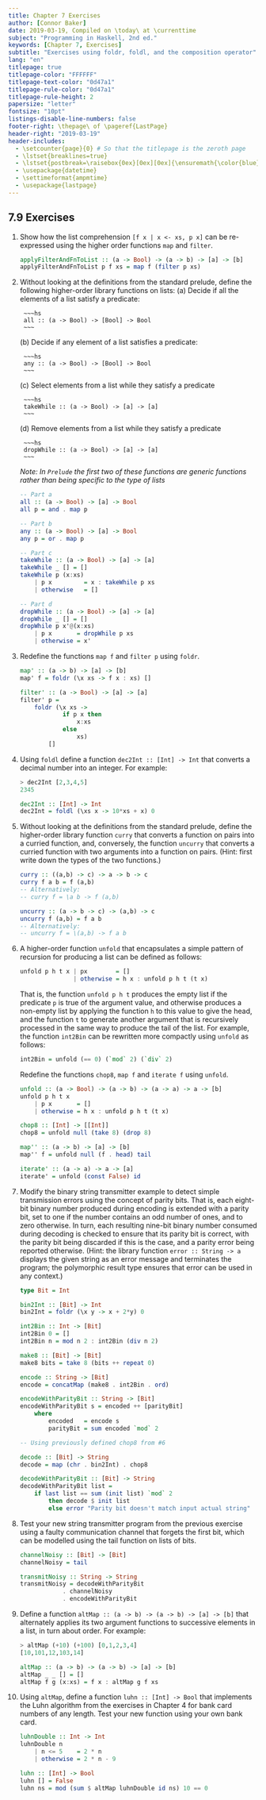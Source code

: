 ```yaml
---
title: Chapter 7 Exercises
author: [Connor Baker]
date: 2019-03-19, Compiled on \today\ at \currenttime
subject: "Programming in Haskell, 2nd ed."
keywords: [Chapter 7, Exercises]
subtitle: "Exercises using foldr, foldl, and the composition operator"
lang: "en"
titlepage: true
titlepage-color: "FFFFFF"
titlepage-text-color: "0d47a1"
titlepage-rule-color: "0d47a1"
titlepage-rule-height: 2
papersize: "letter"
fontsize: "10pt"
listings-disable-line-numbers: false
footer-right: \thepage\ of \pageref{LastPage}
header-right: "2019-03-19"
header-includes:
  - \setcounter{page}{0} # So that the titlepage is the zeroth page
  - \lstset{breaklines=true}
  - \lstset{postbreak=\raisebox{0ex}[0ex][0ex]{\ensuremath{\color{blue}\hookrightarrow\space}}}
  - \usepackage{datetime}
  - \settimeformat{ampmtime}
  - \usepackage{lastpage}
---
```


## 7.9 Exercises

1. Show how the list comprehension `[f x | x <- xs, p x]` can be re-expressed using the higher order functions `map` and `filter`.

    ~~~hs
    applyFilterAndFnToList :: (a -> Bool) -> (a -> b) -> [a] -> [b]
    applyFilterAndFnToList p f xs = map f (filter p xs)
    ~~~

2. Without looking at the definitions from the standard prelude, define the following higher-order library functions on lists:
   (a)  Decide if all the elements of a list satisfy a predicate:

        ~~~hs
        all :: (a -> Bool) -> [Bool] -> Bool
        ~~~

   (b)  Decide if any element of a list satisfies a predicate:

        ~~~hs
        any :: (a -> Bool) -> [Bool] -> Bool
        ~~~

   (c)  Select elements from a list while they satisfy a predicate

        ~~~hs
        takeWhile :: (a -> Bool) -> [a] -> [a]
        ~~~

   (d)  Remove elements from a list while they satisfy a predicate

        ~~~hs
        dropWhile :: (a -> Bool) -> [a] -> [a]
        ~~~

    *Note: In `Prelude` the first two of these functions are generic functions rather than being specific to the type of lists*

    ~~~hs
    -- Part a
    all :: (a -> Bool) -> [a] -> Bool
    all p = and . map p

    -- Part b
    any :: (a -> Bool) -> [a] -> Bool
    any p = or . map p

    -- Part c
    takeWhile :: (a -> Bool) -> [a] -> [a]
    takeWhile _ [] = []
    takeWhile p (x:xs)
        | p x         = x : takeWhile p xs
        | otherwise   = []

    -- Part d
    dropWhile :: (a -> Bool) -> [a] -> [a]
    dropWhile _ [] = []
    dropWhile p x'@(x:xs)
        | p x       = dropWhile p xs
        | otherwise = x'
    ~~~

3. Redefine the functions `map f` and `filter p` using `foldr`.

    ~~~hs
    map' :: (a -> b) -> [a] -> [b]
    map' f = foldr (\x xs -> f x : xs) []

    filter' :: (a -> Bool) -> [a] -> [a]
    filter' p =
        foldr (\x xs ->
                if p x then
                    x:xs
                else
                    xs)
            []
    ~~~

4. Using `foldl` define a function `dec2Int :: [Int] -> Int` that converts a decimal number into an integer. For example:

    ~~~hs
    > dec2Int [2,3,4,5]
    2345
    ~~~

    ~~~hs
    dec2Int :: [Int] -> Int
    dec2Int = foldl (\xs x -> 10*xs + x) 0
    ~~~

5. Without looking at the definitions from the standard prelude, define the higher-order library function `curry` that converts a function on pairs into a curried function, and, conversely, the function `uncurry` that converts a curried function with two arguments into a function on pairs. (Hint: first write down the types of the two functions.)

    ~~~hs
    curry :: ((a,b) -> c) -> a -> b -> c
    curry f a b = f (a,b)
    -- Alternatively:
    -- curry f = \a b -> f (a,b)

    uncurry :: (a -> b -> c) -> (a,b) -> c
    uncurry f (a,b) = f a b
    -- Alternatively:
    -- uncurry f = \(a,b) -> f a b
    ~~~

6. A higher-order function `unfold` that encapsulates a simple pattern of recursion for producing a list can be defined as follows:

    ~~~hs
    unfold p h t x | px        = []
                   | otherwise = h x : unfold p h t (t x)
    ~~~

    That is, the function `unfold p h t` produces the empty list if the predicate `p` is true of the argument value, and otherwise produces a non-empty list by applying the function `h` to this value to give the head, and the function `t` to generate another argument that is recursively processed in the same way to produce the tail of the list. For example, the function `int2Bin` can be rewritten more compactly using `unfold` as follows:

    ~~~hs
    int2Bin = unfold (== 0) (`mod` 2) (`div` 2)
    ~~~

    Redefine the functions `chop8`, `map f` and `iterate f` using `unfold`.

    ~~~hs
    unfold :: (a -> Bool) -> (a -> b) -> (a -> a) -> a -> [b]
    unfold p h t x
        | p x       = []
        | otherwise = h x : unfold p h t (t x)

    chop8 :: [Int] -> [[Int]]
    chop8 = unfold null (take 8) (drop 8)

    map'' :: (a -> b) -> [a] -> [b]
    map'' f = unfold null (f . head) tail

    iterate' :: (a -> a) -> a -> [a]
    iterate' = unfold (const False) id
    ~~~

7. Modify the binary string transmitter example to detect simple transmission errors using the concept of parity bits. That is, each eight-bit binary number produced during encoding is extended with a parity bit, set to one if the number contains an odd number of ones, and to zero otherwise. In turn, each resulting nine-bit binary number consumed during decoding is checked to ensure that its parity bit is correct, with the parity bit being discarded if this is the case, and a parity error being reported otherwise. (Hint: the library function `error :: String -> a` displays the given string as an error message and terminates the program; the polymorphic result type ensures that error can be used in any context.)

    ~~~hs
    type Bit = Int

    bin2Int :: [Bit] -> Int
    bin2Int = foldr (\x y -> x + 2*y) 0

    int2Bin :: Int -> [Bit]
    int2Bin 0 = []
    int2Bin n = mod n 2 : int2Bin (div n 2)

    make8 :: [Bit] -> [Bit]
    make8 bits = take 8 (bits ++ repeat 0)

    encode :: String -> [Bit]
    encode = concatMap (make8 . int2Bin . ord)

    encodeWithParityBit :: String -> [Bit]
    encodeWithParityBit s = encoded ++ [parityBit]
        where
            encoded   = encode s
            parityBit = sum encoded `mod` 2

    -- Using previously defined chop8 from #6

    decode :: [Bit] -> String
    decode = map (chr . bin2Int) . chop8

    decodeWithParityBit :: [Bit] -> String
    decodeWithParityBit list =
        if last list == sum (init list) `mod` 2
            then decode $ init list
            else error "Parity bit doesn't match input actual string"
    ~~~

8. Test your new string transmitter program from the previous exercise using a faulty communication channel that forgets the first bit, which can be modelled using the tail function on lists of bits.

    ~~~hs
    channelNoisy :: [Bit] -> [Bit]
    channelNoisy = tail

    transmitNoisy :: String -> String
    transmitNoisy = decodeWithParityBit
                . channelNoisy
                . encodeWithParityBit
    ~~~

9. Define a function `altMap :: (a -> b) -> (a -> b) -> [a] -> [b]` that alternately applies its two argument functions to successive elements in a list, in turn about order. For example:

    ~~~hs
    > altMap (+10) (+100) [0,1,2,3,4]
    [10,101,12,103,14]
    ~~~

    ~~~hs
    altMap :: (a -> b) -> (a -> b) -> [a] -> [b]
    altMap _ _ [] = []
    altMap f g (x:xs) = f x : altMap g f xs
    ~~~

10. Using `altMap`, define a function `luhn :: [Int] -> Bool` that implements the Luhn algorithm from the exercises in Chapter 4 for bank card numbers of any length. Test your new function using your own bank card.

    ~~~hs
    luhnDouble :: Int -> Int
    luhnDouble n
        | n <= 5    = 2 * n
        | otherwise = 2 * n - 9

    luhn :: [Int] -> Bool
    luhn [] = False
    luhn ns = mod (sum $ altMap luhnDouble id ns) 10 == 0
    ~~~